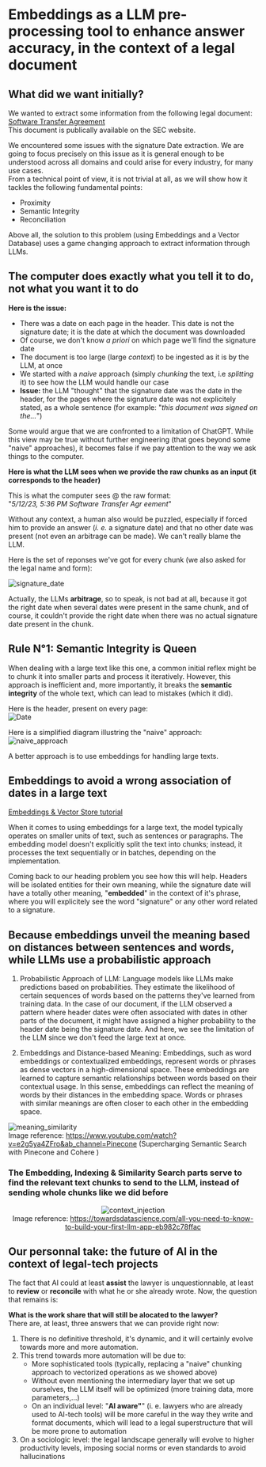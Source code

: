 # Embeddings as a LLM pre-processing tool to enhance answer accuracy, in the context of a legal document  


   
     
## What did we want initially?

We wanted to extract some information from the following legal document: [Software Transfer Agreement](https://github.com/alexnesov/LLMs-and-Agents/blob/main/Use%20Case/Texts/Software%20Transfer%20Agreement.pdf)  
This document is publically available on the SEC website.

We encountered some issues with the signature Date extraction. We are going to focus precisely on this issue as it is general enough to be understood across all domains and could arise for every industry, for many use cases.   
From a technical point of view, it is not trivial at all, as we will show how it tackles the following fundamental points:

- Proximity
- Semantic Integrity
- Reconciliation

Above all, the solution to this problem (using Embeddings and a Vector Database) uses a game changing approach to extract information through LLMs.

## The computer does exactly what you tell it to do, not what you want it to do

**Here is the issue:** 

- There was a date on each page in the header. This date is not the signature date; it is the date at which the document was downloaded
- Of course, we don't know *a priori* on which page we'll find the signature date
- The document is too large (large *context*) to be ingested as it is by the LLM, at once
- We started with a *naive* approach (simply *chunking* the text, i.e *splitting* it) to see how the LLM would handle our case
- **Issue:** the LLM "thought" that the signature date was the date in the header, for the pages where the signature date was not explicitely stated, as a whole sentence (for example: "*this document was signed on the...*")

Some would argue that we are confronted to a limitation of ChatGPT. While this view may be true without further engineering (that goes beyond some "naive" approaches), it becomes false if we pay attention to the way we ask things to the computer.

**Here is what the LLM sees when we provide the raw chunks as an input (it corresponds to the header)**

This is what the computer sees @ the raw format:  
"*5/12/23, 5:36 PM Software Transfer Agr eement*" 

Without any context, a human also would be puzzled, especially if forced him to provide an answer (*i. e.* a signature date) and that no other date was present (not even an arbitrage can be made). We can't really blame the LLM.

Here is the set of reponses we've got for every chunk (we also asked for the legal name and form):

![signature_date](https://raw.githubusercontent.com/alexnesov/LLMs-and-Agents/main/Use%20Case/Diagrams%20%26%20IMGs/sig_date.png)   

Actually, the LLMs **arbitrage**, so to speak, is not bad at all, because it got the right date when several dates were present in the same chunk, and of course, it couldn't provide the right date when there was no actual signature date present in the chunk.


## Rule N°1: Semantic Integrity is Queen

When dealing with a large text like this one, a common initial reflex might be to chunk it into smaller parts and process it iteratively. However, this approach is inefficient and, more importantly, it breaks the **semantic integrity** of the whole text, which can lead to mistakes (which it did).

Here is the header, present on every page:    
![Date](https://raw.githubusercontent.com/alexnesov/LLMs-and-Agents/main/Use%20Case/Diagrams%20%26%20IMGs/date.png)


Here is a simplified diagram illustring the "naive" approach:
![naive_approach](https://raw.githubusercontent.com/alexnesov/LLMs-and-Agents/main/Use%20Case/Diagrams%20%26%20IMGs/chunk.png)    


A better approach is to use embeddings for handling large texts.

## Embeddings to avoid a wrong association of dates in a large text

[Embeddings & Vector Store tutorial](https://towardsdatascience.com/all-you-need-to-know-to-build-your-first-llm-app-eb982c78ffac)


When it comes to using embeddings for a large text, the model typically operates on smaller units of text, such as sentences or paragraphs. The embedding model doesn't explicitly split the text into chunks; instead, it processes the text sequentially or in batches, depending on the implementation.

Coming back to our heading problem you see how this will help. Headers will be isolated entities for their own meaning, while the signature date will have a totally other meaning, "**embedded**" in the context of it's phrase, where you will explicitely see the word "signature" or any other word related to a signature.

## Because embeddings unveil the meaning based on distances between sentences and words, while LLMs use a probabilistic approach

1. Probabilistic Approach of LLM: Language models like LLMs make predictions based on probabilities. They estimate the likelihood of certain sequences of words based on the patterns they've learned from training data. In the case of our document, if the LLM observed a pattern where header dates were often associated with dates in other parts of the document, it might have assigned a higher probability to the header date being the signature date. And here, we see the limitation of the LLM since we don't feed the large text at once.

2. Embeddings and Distance-based Meaning: Embeddings, such as word embeddings or contextualized embeddings, represent words or phrases as dense vectors in a high-dimensional space. These embeddings are learned to capture semantic relationships between words based on their contextual usage. In this sense, embeddings can reflect the meaning of words by their distances in the embedding space. Words or phrases with similar meanings are often closer to each other in the embedding space.



![meaning_similarity](https://raw.githubusercontent.com/alexnesov/LLMs-and-Agents/main/Vector-based%20Information%20Retrieval%20System/meaning_similarity.png)    
Image reference: https://www.youtube.com/watch?v=e2g5ya4ZFro&ab_channel=Pinecone (Supercharging Semantic Search with Pinecone and Cohere
)


### The Embedding, Indexing & Similarity Search parts serve to find the relevant text chunks to send to the LLM, instead of sending whole chunks like we did before

<center>

![context_injection](https://raw.githubusercontent.com/alexnesov/LLMs-and-Agents/main/Use%20Case/Diagrams%20%26%20IMGs/context_injection.jpg)  
Image reference: https://towardsdatascience.com/all-you-need-to-know-to-build-your-first-llm-app-eb982c78ffac

</center>



## Our personnal take: the future of AI in the context of legal-tech projects


The fact that AI could at least **assist** the lawyer is unquestionnable, at least to **review** or **reconcile** with what he or she already wrote. 
Now, the question that remains is:  

**What is the work share that will still be alocated to the lawyer?**  
There are, at least, three answers that we can provide right now:
1. There is no definitive threshold, it's dynamic, and it will certainly evolve towards more and more automation.
2. This trend towards more automation will be due to:
    - More sophisticated tools (typically, replacing a "naive" chunking approach to vectorized operations as we showed above)
    - Without even mentioning the intermediary layer that we set up ourselves, the LLM itself will be optimized (more training data, more parameters,...)
    - On an individual level: "**AI aware"**" (i. e. lawyers who are already used to AI-tech tools) will be more careful in the way they write and format documents, which will lead to a legal superstructure that will be more prone to automation
3. On a sociologic level: the legal landscape generally will evolve to higher productivity levels, imposing social norms or even standards to avoid hallucinations
